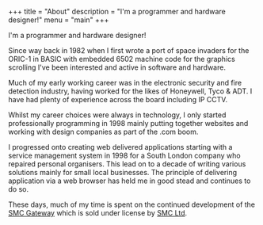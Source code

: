 +++
title = "About"
description = "I'm a programmer and hardware designer!"
menu = "main"
+++

I'm a programmer and hardware designer!

Since way back in 1982 when I first wrote a port of space invaders for the ORIC-1 in BASIC with embedded 6502 machine
code for the graphics scrolling I've been interested and active in software and hardware.

Much of my early working career was in the electronic security and fire detection industry, having
worked for the likes of Honeywell, Tyco & ADT. I have had plenty of experience across the board including IP CCTV.

Whilst my career choices were always in technology, I only started professionally programming in 1998 mainly putting
together websites and working with design companies as part of the .com boom.

I progressed onto creating web delivered applications starting with a service management system in 1998 for a
South London company who repaired personal organisers. This lead on to a decade of writing various solutions mainly
for small local businesses. The principle of delivering application via a web browser has held me in good stead and
continues to do so.

These days, much of my time is spent on the continued development of the [SMC Gateway](http://smc-gateway.com) which
is sold under license by [SMC Ltd](http://smc-comms.com).
